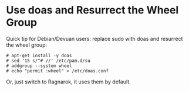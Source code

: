 # Use doas and Resurrect the Wheel Group

Quick tip for Debian/Devuan users: replace sudo with doas and resurrect the wheel group:

    # apt-get install -y doas
    # sed '15 s/^# //' /etc/pam.d/su
    # addgroup --system wheel
    # echo "permit :wheel" > /etc/doas.conf

Or, just switch to Ragnarok, it uses them by default.
